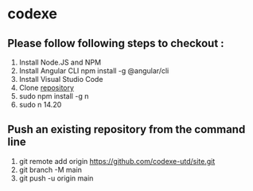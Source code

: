 # codexe

## Please follow following steps to checkout :

1. Install Node.JS and NPM
2. Install Angular CLI
npm install -g @angular/cli
3. Install Visual Studio Code
4. Clone [repository](https://github.com/codexe-utd/site.git)
5. sudo npm install -g n  
6. sudo n 14.20  



## Push an existing repository from the command line
1. git remote add origin https://github.com/codexe-utd/site.git
2. git branch -M main
3. git push -u origin main
